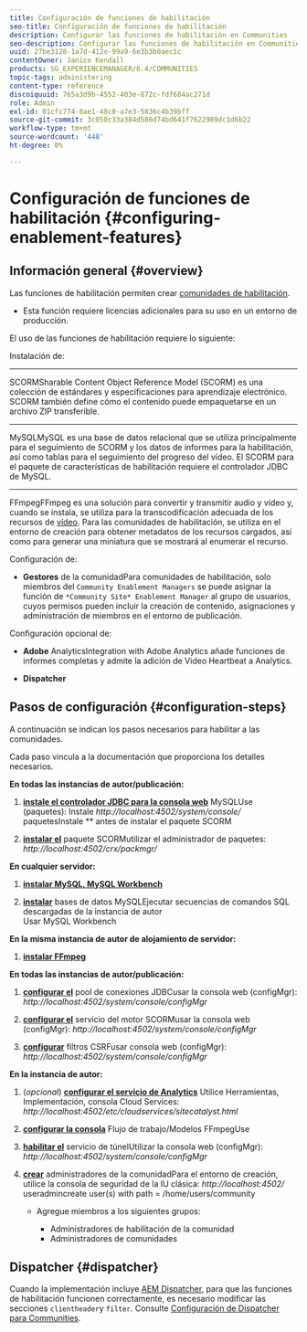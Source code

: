 ```yaml
---
title: Configuración de funciones de habilitación
seo-title: Configuración de funciones de habilitación
description: Configurar las funciones de habilitación en Communities
seo-description: Configurar las funciones de habilitación en Communities
uuid: 27be3128-1a7d-412e-99a9-6e3b3b0aec1c
contentOwner: Janice Kendall
products: SG_EXPERIENCEMANAGER/6.4/COMMUNITIES
topic-tags: administering
content-type: reference
discoiquuid: 765a3d9b-4552-403e-872c-fdf684ac271d
role: Admin
exl-id: 01cfc774-8ae1-48c0-a7e3-5836c4b39bff
source-git-commit: 3c050c33a384d586d74bd641f7622989dc1d6b22
workflow-type: tm+mt
source-wordcount: '448'
ht-degree: 0%

---
```


# Configuración de funciones de habilitación {#configuring-enablement-features}

## Información general {#overview}

Las funciones de habilitación permiten crear [comunidades de habilitación](overview.md#enablement-community).

* Esta función requiere licencias adicionales para su uso en un entorno de producción.

El uso de las funciones de habilitación requiere lo siguiente:

Instalación de:

* ****
SCORMSharable Content Object Reference Model (SCORM) es una colección de estándares y especificaciones para aprendizaje electrónico. SCORM también define cómo el contenido puede empaquetarse en un archivo ZIP transferible.

* ****
MySQLMySQL es una base de datos relacional que se utiliza principalmente para el seguimiento de SCORM y los datos de informes para la habilitación, así como tablas para el seguimiento del progreso del vídeo. El SCORM para el paquete de características de habilitación requiere el controlador JDBC de MySQL.

* ****
FFmpegFFmpeg es una solución para convertir y transmitir audio y vídeo y, cuando se instala, se utiliza para la transcodificación adecuada de los recursos de  [vídeo](../../help/sites-authoring/default-components-foundation.md#video). Para las comunidades de habilitación, se utiliza en el entorno de creación para obtener metadatos de los recursos cargados, así como para generar una miniatura que se mostrará al enumerar el recurso.

Configuración de:

* **Gestores**
de la comunidadPara comunidades de habilitación, solo miembros del 
`Community Enablement Managers` se puede asignar la función de  `*Community Site* Enablement Manager` al grupo de usuarios, cuyos permisos pueden incluir la creación de contenido, asignaciones y administración de miembros en el entorno de publicación.

Configuración opcional de:

* **Adobe**
AnalyticsIntegration with Adobe Analytics añade funciones de informes completas y admite la adición de Video Heartbeat a Analytics.

* **Dispatcher**

## Pasos de configuración {#configuration-steps}

A continuación se indican los pasos necesarios para habilitar a las comunidades.

Cada paso vincula a la documentación que proporciona los detalles necesarios.

**En todas las instancias de autor/publicación:**

1. **[instale el controlador JDBC para la consola web](deploy-communities.md#jdbc-driver-for-mysql)**
MySQLUse (paquetes): Instale  *http://localhost:4502/system/console/*
paquetesInstale  ** antes de instalar el paquete SCORM

1. **[instalar el](deploy-communities.md#scorm-package)**
paquete SCORMutilizar el administrador de paquetes: 
*http://localhost:4502/crx/packmgr/*

**En cualquier servidor:**

1. **[instalar MySQL, MySQL Workbench](mysql.md)**

1. **[instalar](mysql.md#database-setup)**
bases de datos MySQLEjecutar secuencias de comandos SQL descargadas de la instancia de autor
\
   Usar MySQL Workbench

**En la misma instancia de autor de alojamiento de servidor:**

1. **[instalar FFmpeg](ffmpeg.md)**

**En todas las instancias de autor/publicación:**

1. **[configurar el](mysql.md#configure-jdbc-connections)**
pool de conexiones JDBCusar la consola web (configMgr): 
*http://localhost:4502/system/console/configMgr*

1. **[configurar el](mysql.md#aem-communities-scormengine-service)**
servicio del motor SCORMusar la consola web (configMgr): 
*http://localhost:4502/system/console/configMgr*

1. **[configurar](mysql.md#adobe-granite-csrf-filter)**
filtros CSRFusar consola web (configMgr): 
*http://localhost:4502/system/console/configMgr*

**En la instancia de autor:**

1. (*opcional*) **[configurar el servicio de Analytics](analytics.md)**
Utilice Herramientas, Implementación, consola Cloud Services: 
*http://localhost:4502/etc/cloudservices/sitecatalyst.html*

1. **[configurar la consola](ffmpeg.md#configure-ffmpeg-transcoding-service)**
Flujo de trabajo/Modelos FFmpegUse

1. **[habilitar el](deploy-communities.md#tunnel-service-on-author)**
servicio de túnelUtilizar la consola web (configMgr): 
*http://localhost:4502/system/console/configMgr*

1. **[crear](users.md#creating-community-members)** administradores de la comunidadPara el entorno de creación, utilice la consola de seguridad de la IU clásica:  *http://localhost:4502/*
useradmincreate user(s) with path = /home/users/community

   * Agregue miembros a los siguientes grupos:

      * Administradores de habilitación de la comunidad
      * Administradores de comunidades

## Dispatcher {#dispatcher}

Cuando la implementación incluye [AEM Dispatcher](https://helpx.adobe.com/experience-manager/dispatcher/using/dispatcher.html), para que las funciones de habilitación funcionen correctamente, es necesario modificar las secciones `clientheader`y `filter`. Consulte [Configuración de Dispatcher para Communities](dispatcher.md#enablement).
